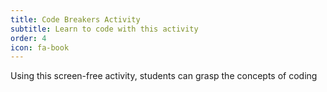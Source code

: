 ```yaml
---
title: Code Breakers Activity
subtitle: Learn to code with this activity
order: 4
icon: fa-book
---
```


Using this screen-free activity, students can grasp the concepts of coding
